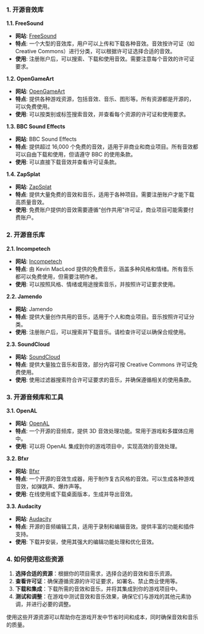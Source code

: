 ### 1. **开源音效库**

**1.1. FreeSound**

- **网站**: [FreeSound](https://freesound.org/)
- **特点**: 一个大型的音效库，用户可以上传和下载各种音效。音效按许可证（如 Creative Commons）进行分类，可以根据许可证选择合适的音效。
- **使用**: 注册账户后，可以搜索、下载和使用音效。需要注意每个音效的许可证要求。

**1.2. OpenGameArt**

- **网站**: [OpenGameArt](https://opengameart.org/)
- **特点**: 提供各种游戏资源，包括音效、音乐、图形等。所有资源都是开源的，可以免费使用。
- **使用**: 可以按类别或标签搜索音效，并查看每个资源的许可证和使用要求。

**1.3. BBC Sound Effects**

- **网站**: BBC Sound Effects
- **特点**: 提供超过 16,000 个免费的音效，适用于非商业和商业项目。所有音效都可以自由下载和使用，但请遵守 BBC 的使用条款。
- **使用**: 可以直接下载音效并查看许可证条款。

**1.4. ZapSplat**

- **网站**: [ZapSplat](https://www.zapsplat.com/)
- **特点**: 提供大量免费的音效和音乐，适用于各种项目。需要注册账户才能下载高质量音效。
- **使用**: 免费账户提供的音效需要遵循“创作共用”许可证，商业项目可能需要付费账户。

### 2. **开源音乐库**

**2.1. Incompetech**

- **网站**: [Incompetech](https://incompetech.com/)
- **特点**: 由 Kevin MacLeod 提供的免费音乐，涵盖多种风格和情绪。所有音乐都可以免费使用，但需要注明作者。
- **使用**: 可以按照风格、情绪或用途搜索音乐，并按照许可证要求使用。

**2.2. Jamendo**

- **网站**: Jamendo
- **特点**: 提供大量创作共用的音乐，适用于个人和商业项目。音乐按照许可证分类。
- **使用**: 注册账户后，可以搜索并下载音乐。请检查许可证以确保合规使用。

**2.3. SoundCloud**

- **网站**: [SoundCloud](https://soundcloud.com/)
- **特点**: 提供大量独立音乐和音效，部分内容可按 Creative Commons 许可证免费使用。
- **使用**: 使用过滤器搜索符合许可证要求的音乐，并确保遵循相关的使用条款。

### 3. **开源音频库和工具**

**3.1. OpenAL**

- **网站**: [OpenAL](https://www.openal.org/)
- **特点**: 一个开源的音频库，提供 3D 音效处理功能。常用于游戏和多媒体应用中。
- **使用**: 可以将 OpenAL 集成到你的游戏项目中，实现高效的音效处理。

**3.2. Bfxr**

- **网站**: [Bfxr](https://bfxr.net/)
- **特点**: 一个开源的音效生成器，用于制作复古风格的音效。可以生成各种游戏音效，如弹跳声、爆炸声等。
- **使用**: 在线使用或下载桌面版本，生成并导出音效。

**3.3. Audacity**

- **网站**: [Audacity](https://www.audacityteam.org/)
- **特点**: 开源的音频编辑工具，适用于录制和编辑音效。提供丰富的功能和插件支持。
- **使用**: 下载并安装，使用其强大的编辑功能处理和优化音效。

### 4. **如何使用这些资源**

1. **选择合适的资源**：根据你的项目需求，选择合适的音效和音乐资源。
2. **查看许可证**：确保遵循资源的许可证要求，如署名、禁止商业使用等。
3. **下载和集成**：下载所需的音效和音乐，并将其集成到你的游戏项目中。
4. **测试和调整**：在游戏中测试音效和音乐效果，确保它们与游戏的其他元素协调，并进行必要的调整。

使用这些开源资源可以帮助你在游戏开发中节省时间和成本，同时确保音效和音乐的质量。